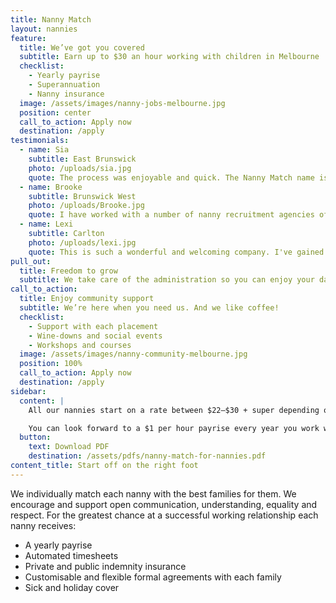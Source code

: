 ```yaml
---
title: Nanny Match
layout: nannies
feature:
  title: We’ve got you covered
  subtitle: Earn up to $30 an hour working with children in Melbourne
  checklist:
    - Yearly payrise
    - Superannuation
    - Nanny insurance
  image: /assets/images/nanny-jobs-melbourne.jpg
  position: center
  call_to_action: Apply now
  destination: /apply
testimonials:
  - name: Sia
    subtitle: East Brunswick
    photo: /uploads/sia.jpg
    quote: The process was enjoyable and quick. The Nanny Match name is perfect, it really is a match making service!
  - name: Brooke
    subtitle: Brunswick West
    photo: /uploads/Brooke.jpg
    quote: I have worked with a number of nanny recruitment agencies of the last 17 years and Nanny Match is by far the most unique and personal agency I have worked for!
  - name: Lexi
    subtitle: Carlton
    photo: /uploads/lexi.jpg
    quote: This is such a wonderful and welcoming company. I've gained employment with two amazing families through Nanny Match!
pull_out:
  title: Freedom to grow
  subtitle: We take care of the administration so you can enjoy your daily nanny adventures. Let us handle tax contributions, employment benefits and superannuation. All you need to do it check in, check out and get paid on time.
call_to_action:
  title: Enjoy community support
  subtitle: We’re here when you need us. And we like coffee!
  checklist:
    - Support with each placement
    - Wine-downs and social events
    - Workshops and courses
  image: /assets/images/nanny-community-melbourne.jpg
  position: 100%
  call_to_action: Apply now
  destination: /apply
sidebar:
  content: |
    All our nannies start on a rate between $22–$30 + super depending on experience.

    You can look forward to a $1 per hour payrise every year you work with us.
  button:
    text: Download PDF
    destination: /assets/pdfs/nanny-match-for-nannies.pdf
content_title: Start off on the right foot
---
```

We individually match each nanny with the best families for them. We encourage and support open communication, understanding, equality and respect. For the greatest chance at a successful working relationship each nanny receives:
- A yearly payrise
- Automated timesheets
- Private and public indemnity insurance
- Customisable and flexible formal agreements with each family
- Sick and holiday cover
